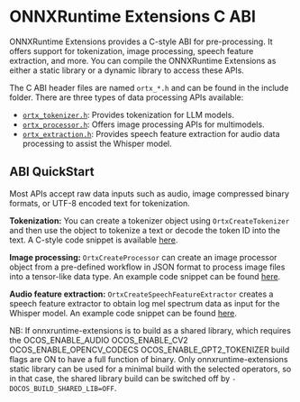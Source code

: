 # ONNXRuntime Extensions C ABI

ONNXRuntime Extensions provides a C-style ABI for pre-processing. It offers support for tokenization, image processing, speech feature extraction, and more. You can compile the ONNXRuntime Extensions as either a static library or a dynamic library to access these APIs.

The C ABI header files are named `ortx_*.h` and can be found in the include folder. There are three types of data processing APIs available:

- [`ortx_tokenizer.h`](../include/ortx_tokenizer.h): Provides tokenization for LLM models.
- [`ortx_processor.h`](../include/ortx_processor.h): Offers image processing APIs for multimodels.
- [`ortx_extraction.h`](../include/ortx_extractor.h): Provides speech feature extraction for audio data processing to assist the Whisper model.

## ABI QuickStart

Most APIs accept raw data inputs such as audio, image compressed binary formats, or UTF-8 encoded text for tokenization.

**Tokenization:** You can create a tokenizer object using `OrtxCreateTokenizer` and then use the object to tokenize a text or decode the token ID into the text. A C-style code snippet is available [here](../test/pp_api_test/c_only_test.c).

**Image processing:** `OrtxCreateProcessor` can create an image processor object from a pre-defined workflow in JSON format to process image files into a tensor-like data type. An example code snippet can be found [here](../test/pp_api_test/test_processor.cc#L75).

**Audio feature extraction:** `OrtxCreateSpeechFeatureExtractor` creates a speech feature extractor to obtain log mel spectrum data as input for the Whisper model. An example code snippet can be found [here](../test/pp_api_test/test_feature_extraction.cc#L16).

NB: If onnxruntime-extensions is to build as a shared library, which requires the OCOS_ENABLE_AUDIO OCOS_ENABLE_CV2 OCOS_ENABLE_OPENCV_CODECS OCOS_ENABLE_GPT2_TOKENIZER build flags are ON to have a full function of binary. Only onnxruntime-extensions static library can be used for a minimal build with the selected operators, so in that case, the shared library build can be switched off by `-DOCOS_BUILD_SHARED_LIB=OFF`.
